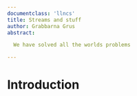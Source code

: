 ```yaml
---
documentclass: 'llncs'
title: Streams and stuff
author: Grabbarna Grus
abstract:

  We have solved all the worlds problems

---
```


# Introduction
